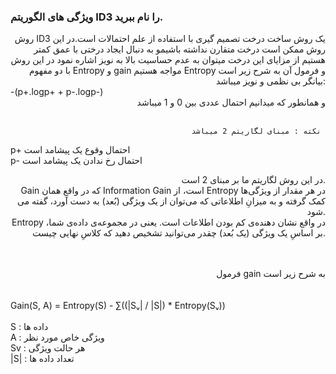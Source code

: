 ### ویژگی های الگوریتم ID3 را نام ببرید.

<div align="right" >
روش ID3 یک روش ساخت درخت تصمیم گیری با استفاده از علم احتمالات است.در این روش ممکن است درخت متقارن نداشته باشیمو به دنبال ایجاد درختی با عمق کمتر هستیم 
از مزایای این درخت میتوان به عدم حساسیت بالا به نویز اشاره نمود 
در این روش با دو مفهوم Entropy و gain مواجه هستیم 
  Entropy و فرمول آن به شرح زیر است :بیانگر بی نظمی و نویز میباشد
  <br/>
  <div align="left">
  -(p+.logp+ + p-.logp-)
    
<div align="right">
 و همانطور که میدانیم احتمال عددی بین 0 و 1 میباشد 

</div>
    <br/>

   
  </div>
  
   ```
    نکته : مبنای لگاریتم 2 میباشد 
   ```
  <div align="left">

  p+ احتمال وقوع یک پیشامد است 
 <br/>
  p- احتمال رخ ندادن یک پیشامد است
  
  </div>
  
  در این روش لگاریتم ما بر مبنای 2 است.
  <br/>
  Gain که در واقع همان Information Gain است، از Entropy در هر مقدار از ویژگی‌ها کمک گرفته و به میزانِ اطلاعاتی که می‌توان از یک ویژگی (بُعد) به دست آورد، گفته می شود.
  <br/>
Entropy در واقع نشان دهنده‌ی کم بودن اطلاعات است. یعنی در مجموعه‌ی داده‌ی شما، بر اساسِ یک ویژگی (یک بُعد) چقدر می‌توانید تشخیص دهید که کلاسِ نهایی چیست.
  
  <br/>
  </br>
  فرمول gain به شرح زیر است 
  <br/>
  <br/>
  </br>
<div align="left">
  Gain(S, A) = Entropy(S) - ∑((|Sᵥ| / |S|) * Entropy(Sᵥ))
  <br/>
  </br>
S : داده ها 
<br/>
A : ویژگی خاص مورد نظر 
<br/>
Sv : هر حالت ویژگی
<br/>
|S| : تعداد داده ها

  </div>
  
</div>




